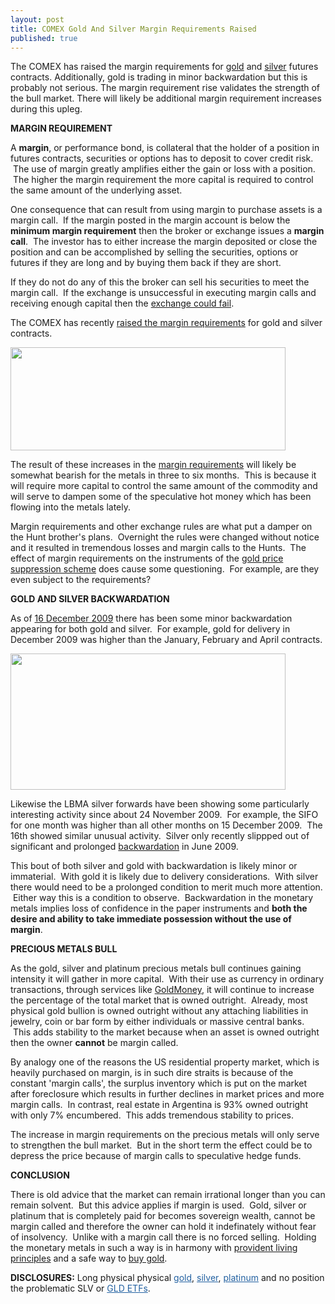 ```yaml
---
layout: post
title: COMEX Gold And Silver Margin Requirements Raised
published: true
---
```

<p>The COMEX has raised the margin requirements for <a title="buying gold" href="http://www.how-to-buy-gold-safely.com/" target="_blank">gold</a> and <a title="buying silver" href="http://www.how-to-buy-silver-safely.com/" target="_blank">silver</a> futures contracts. Additionally, gold is trading in minor backwardation but this is probably not serious. The margin requirement rise validates the strength of the bull market. There will likely be additional margin requirement increases during this upleg.<img src="{{ site.baseurl }}/images/161209.jpg" alt="" width="1" height="1" border="0" /><img src="{{ site.baseurl }}/images/1612091.jpg" alt="" width="1" height="1" border="0" /></p>
<p><strong>MARGIN REQUIREMENT</strong></p>
<p>A <strong>margin</strong>, or performance bond, is collateral that the holder of a position in futures contracts, securities or options has to deposit to cover credit risk.  The use of margin greatly amplifies either the gain or loss with a position.  The higher the margin requirement the more capital is required to control the same amount of the underlying asset.</p>
<p>One consequence that can result from using margin to purchase assets is a margin call.  If the margin posted in the margin account is below the <strong>minimum margin requirement</strong> then the broker or exchange issues a <strong>margin call</strong>.  The investor has to either increase the margin deposited or close the position and can be accomplished by selling the securities, options or futures if they are long and by buying them back if they are short.</p>
<p>If they do not do any of this the broker can sell his securities to meet the margin call.  If the exchange is unsuccessful in executing margin calls and receiving enough capital then the <a title="comex exchange failure" href="http://www.runtogold.com/2009/06/potential-comex-gold-fail/" target="_blank">exchange could fail</a>.</p>
<p>The COMEX has recently <a title="comex gold silver margin requirements" href="http://www.cmegroup.com/wrappedpages/clearing/pbrates/performancebond.html?group=COMEX%20METALS&amp;type=OutrightRates&amp;h=2&amp;reporttype=marginrate" target="_blank">raised the margin requirements</a> for gold and silver contracts.</p>
<p><img class="aligncenter" title="gold silver comex margin requirement" src="{{ site.baseurl }}/images/comex-margin-16-dec.jpg" alt="" width="440" height="165" /></p>
<p>The result of these increases in the <a title="margin requirements" href="http://www.runtogold.com/2009/12/comex-gold-and-silver-margin-requirements-raised/" target="_blank">margin requirements</a> will likely be somewhat bearish for the metals in three to six months.  This is because it will require more capital to control the same amount of the commodity and will serve to dampen some of the speculative hot money which has been flowing into the metals lately.</p>
<p>Margin requirements and other exchange rules are what put a damper on the Hunt brother's plans.  Overnight the rules were changed without notice and it resulted in tremendous losses and margin calls to the Hunts.  The effect of margin requirements on the instruments of the <a title="gata" href="http://www.runtogold.com/2005/09/goldrush-21/" target="_blank">gold price suppression scheme</a> does cause some questioning.  For example, are they even subject to the requirements?</p>
<p><strong>GOLD AND SILVER BACKWARDATION</strong></p>
<p>As of <a title="gold futures" href="http://www.cmegroup.com/trading/metals/precious/gold.html" target="_blank">16 December 2009</a> there has been some minor backwardation appearing for both gold and silver.  For example, gold for delivery in December 2009 was higher than the January, February and April contracts.</p>
<p><img class="aligncenter" title="gold backwardation" src="{{ site.baseurl }}/images/gold-backwardation-16-dec.jpg" alt="" width="440" height="218" /></p>
<p>Likewise the LBMA silver forwards have been showing some particularly interesting activity since about 24 November 2009.  For example, the SIFO for one month was higher than all other months on 15 December 2009.  The 16th showed similar unusual activity.  Silver only recently slippped out of significant and prolonged <a title="silver backwardation" href="http://www.runtogold.com/2009/06/silver-slips-out-of-backwardation/" target="_blank">backwardation</a> in June 2009.</p>
<p>This bout of both silver and gold with backwardation is likely minor or immaterial.  With gold it is likely due to delivery considerations.  With silver there would need to be a prolonged condition to merit much more attention.  Either way this is a condition to observe.  Backwardation in the monetary metals implies loss of confidence in the paper instruments and <strong>both the desire and ability to take immediate possession without the use of margin</strong>.</p>
<p><strong>PRECIOUS METALS BULL</strong></p>
<p>As the gold, silver and platinum precious metals bull continues gaining intensity it will gather in more capital.  With their use as currency in ordinary transactions, through services like <a title="goldmoney" href="http://www.runtogold.com/goldmoney" target="_blank">GoldMoney</a>, it will continue to increase the percentage of the total market that is owned outright.  Already, most physical gold bullion is owned outright without any attaching liabilities in jewelry, coin or bar form by either individuals or massive central banks.  This adds stability to the market because when an asset is owned outright then the owner <strong>cannot</strong> be margin called.</p>
<p>By analogy one of the reasons the US residential property market, which is heavily purchased on margin, is in such dire straits is because of the constant 'margin calls', the surplus inventory which is put on the market after foreclosure which results in further declines in market prices and more margin calls.  In contrast, real estate in Argentina is 93% owned outright with only 7% encumbered.  This adds tremendous stability to prices.</p>
<p>The increase in margin requirements on the precious metals will only serve to strengthen the bull market.  But in the short term the effect could be to depress the price because of margin calls to speculative hedge funds.</p>
<p><strong>CONCLUSION</strong></p>
<p>There is old advice that the market can remain irrational longer than you can remain solvent.  But this advice applies if margin is used.  Gold, silver or platinum that is completely paid for becomes sovereign wealth, cannot be margin called and therefore the owner can hold it indefinately without fear of insolvency.  Unlike with a margin call there is no forced selling.  Holding the monetary metals in such a way is in harmony with <a title="provident living" href="http://www.runtogold.com/2009/08/provident-living-principles/" target="_blank">provident living principles</a> and a safe way to <a title="buy gold" href="http://www.runtogold.com/how-to-buy-gold-or-silver/" target="_blank">buy gold</a>.</p>
<p><strong>DISCLOSURES:</strong> Long physical physical <a style="text-decoration: underline; color: #2361a1; padding: 0px; margin: 0px;" title="buy gold" href="http://how-to-buy-gold-safely.com/" target="_blank">gold</a>, <a style="text-decoration: underline; color: #2361a1; padding: 0px; margin: 0px;" title="buy silver" href="http://how-to-buy-silver-safely.com/" target="_blank">silver</a>, <a style="text-decoration: underline; color: #2361a1; padding: 0px; margin: 0px;" title="buy platinum" href="http://how-to-buy-platinum-safely.com/" target="_blank">platinum</a> and no position the problematic SLV or <a style="text-decoration: underline; color: #2361a1; padding: 0px; margin: 0px;" title="gld etf" href="http://www.runtogold.com/2008/12/a-problem-with-gld-and-slv-etfs/" target="_blank">GLD ETFs</a>.</p>
